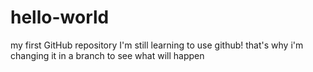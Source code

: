# hello-world
my first GitHub repository 
I'm still learning to use github!
that's why i'm changing it in a branch to see what will happen

